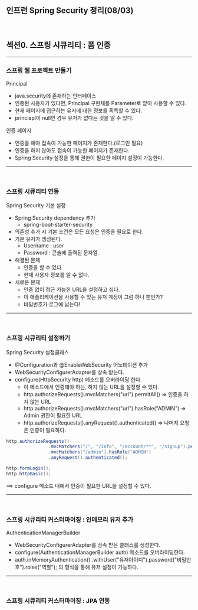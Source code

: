 ## 인프런 Spring Security 정리(08/03)

<br>

## 섹션0. 스프링 시큐리티 : 폼 인증

<hr>

### 스프링 웹 프로젝트 만들기

Principal

- java.security에 존재하는 인터페이스
- 인증된 사용자가 있다면, Principal 구현체를 Parameter로 받아 사용할 수 있다.
- 현재 페이지에 접근하는 유저에 대한 정보를 획득할 수 있다.
- princiapl이 null인 경우 유저가 없다는 것을 알 수 있다.

인증 페이지

- 인증을 해야 접속이 가능한 페이지가 존재한다.(로그인 필요)
- 인증을 하지 않아도 접속이 가능한 페이지가 존재한다.
- Spring Security 설정을 통해 권한이 필요한 페이지 설정이 가능한다.

<hr>
<br>

### 스프링 시큐리티 연동

Spring Security 기본 설정

- Spring Security dependency 추가
  - spring-boot-starter-security
- 의존성 추가 시 기본 조건은 모든 요청은 인증을 필요로 한다.
- 기본 유저가 생성된다.
  - Username : user
  - Password : 콘솔에 출력된 문자열.
- 해결된 문제
  - 인증을 할 수 있다.
  - 현재 사용자 정보를 알 수 없다.
- 새로운 문제
  - 인증 없이 접근 가능한 URL을 설정하고 싶다.
  - 이 애플리케이션을 사용할 수 있는 유저 계정이 그럼 하나 뿐인가?
  - 비밀번호가 로그에 남는다!

<hr>
<br>

### 스프링 시큐리티 설정하기

Spring Security 설정클래스

- @Configuration과 @EnableWebSecurity 어노테이션 추가
- WebSecurityConfigurerAdapter를 상속 받는다.
- configure(HttpSecurity http) 메소드를 오버라이딩 한다.
  - 이 메소드에서 인증해야 하는, 하지 않는 URL을 설정할 수 있다.
  - http.authorizeRequests().mvcMatchers("url").permitAll()
    => 인증을 하지 않는 URL
  - http.authorizeRequests().mvcMatchers("url").hasRole("ADMIN")
    => Admin 권한이 필요한 URL
  - http.authorizeRequests().anyRequest().authenticated()
    => 나머지 요청은 인증이 필요하다.

```java
http.authorizeRequests()
                .mvcMatchers("/", "/info", "/account/**", "/signup").permitAll()
                .mvcMatchers("/admin").hasRole("ADMIN")
                .anyRequest().authenticated();

http.formLogin();
http.httpBasic();


```

==> configure 메소드 내에서 인증이 필요한 URL을 설정할 수 있다.

<hr>
<br>

### 스프링 시큐리티 커스터마이징 : 인메모리 유저 추가

AuthenticationManagerBuilder

- WebSecurityConfigurerAdapter를 상속 받은 클래스를 생성한다.
- configure(AuthenticationManagerBuilder auth) 메소드를 오버라이딩한다.
- auth.inMemoryAuthentication()
  .withUser("유저아이디").password("비밀번호").roles("역할"); 의 형식을 통해 유저 설정이 가능하다.

<hr>
<br>

### 스프링 시큐리티 커스터마이징 : JPA 연동
